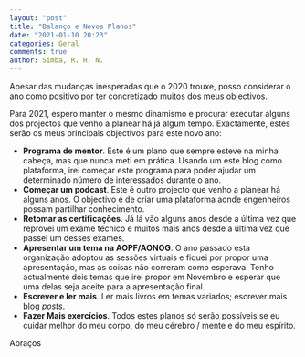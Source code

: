 ```yaml
---
layout: "post"
title: "Balanço e Novos Planos"
date: "2021-01-10 20:23"
categories: Geral
comments: true
author: Simba, R. H. N.
---
```


Apesar das mudanças inesperadas que o 2020  trouxe, posso considerar o ano como positivo por ter concretizado muitos dos meus objectivos.

Para 2021, espero manter o mesmo dinamismo e procurar executar alguns dos projectos que venho a planear há já algum tempo. Exactamente, estes serão os meus principais objectivos para este novo ano:
- **Programa de mentor**. Este é um plano que sempre esteve na minha cabeça, mas que nunca meti em prática. Usando um este blog como plataforma, irei começar este programa para poder ajudar um determinado número de interessados durante o ano.
- **Começar um podcast**. Este é outro projecto que venho a planear há alguns anos. O objectivo é de criar uma plataforma aonde engenheiros possam partilhar conhecimento.
- **Retomar as certificações**. Já lá vão alguns anos desde a última vez que reprovei um exame técnico e muitos mais anos desde a última vez que passei um desses exames.
- **Apresentar um tema na AOPF/AONOG**. O ano passado esta organização adoptou as sessões virtuais e fiquei por propor uma apresentação, mas as coisas não correram como esperava. Tenho actualmente dois temas que irei propor em Novembro e esperar que uma delas seja aceite para a apresentação final.
- **Escrever e ler mais**. Ler mais livros em temas variados; escrever mais blog _posts_.
- **Fazer Mais exercícios**. Todos estes planos só serão possíveis se eu cuidar melhor do meu corpo, do meu cérebro / mente e do meu espírito.

Abraços
